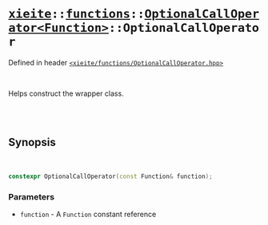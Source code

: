 # [`xieite`](../../../README.md)`::`[`functions`](../../../docs/functions.md)`::`[`OptionalCallOperator<Function>`](../../../docs/functions/OptionalCallOperator.md)`::OptionalCallOperator`
Defined in header [`<xieite/functions/OptionalCallOperator.hpp>`](../../../include/xieite/functions/OptionalCallOperator.hpp)

<br/>

Helps construct the wrapper class.

<br/><br/>

## Synopsis

<br/>

```cpp
constexpr OptionalCallOperator(const Function& function);
```
### Parameters
- `function` - A `Function` constant reference
